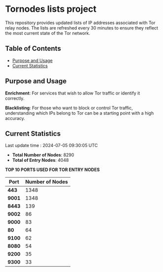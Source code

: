# Tornodes lists project

This repository provides updated lists of IP addresses associated with Tor relay nodes. The lists are refreshed every 30 minutes to ensure they reflect the most current state of the Tor network.

## Table of Contents

- [Purpose and Usage](#purpose-and-usage)
- [Current Statistics](#current-statistics)


## Purpose and Usage

**Enrichment**: For services that wish to allow Tor traffic or identify it correctly.

**Blacklisting**: For those who want to block or control Tor traffic, understanding which IPs belong to Tor can be a starting point with a high accuracy.

## Current Statistics

Last update time : 2024-07-05 09:30:05 UTC

- **Total Number of Nodes**: 8290
- **Total of Entry Nodes**: 4048

**TOP 10 PORTS USED FOR TOR ENTRY NODES**

| **Port** | **Number of Nodes** |
|------|-----------------|
| **443**   | 1348  |
| **9001**   | 1348  |
| **8443**   | 139  |
| **9002**   | 86  |
| **9000**   | 83  |
| **80**   | 64  |
| **9100**   | 62  |
| **8080**   | 54  |
| **9200**   | 35  |
| **9300**   | 33  |

